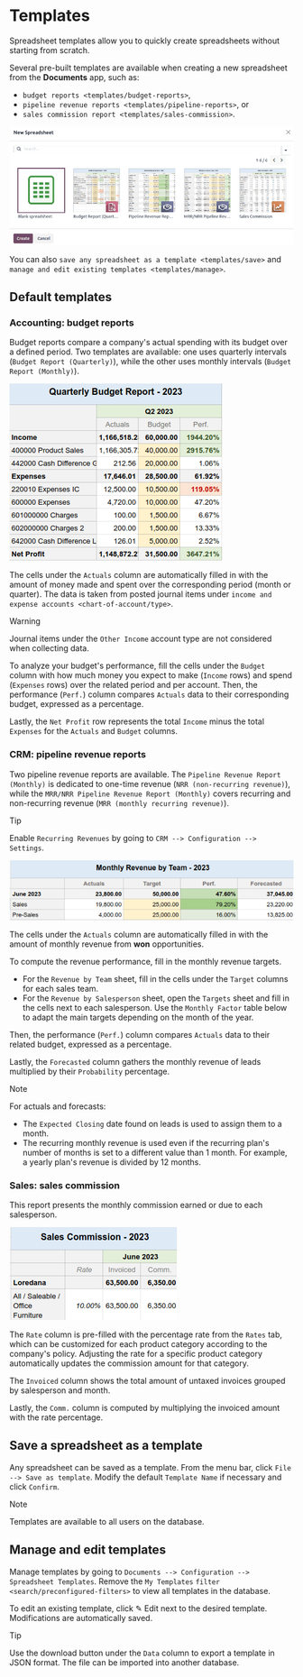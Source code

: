 # Templates

Spreadsheet templates allow you to quickly create spreadsheets without
starting from scratch.

Several pre-built templates are available when creating a new
spreadsheet from the **Documents** app, such as:

- `budget reports <templates/budget-reports>`,
- `pipeline revenue reports <templates/pipeline-reports>`, or
- `sales commission report <templates/sales-commission>`.

![View of all the default templates](templates/report-templates.png)

You can also `save any spreadsheet as a template <templates/save>` and
`manage and edit
existing templates <templates/manage>`.

## Default templates

### Accounting: budget reports

Budget reports compare a company's actual spending with its budget over
a defined period. Two templates are available: one uses quarterly
intervals (`Budget Report (Quarterly)`), while the other uses monthly
intervals (`Budget Report (Monthly)`).

![Extract of a budget report](templates/budget-report.png)

The cells under the `Actuals` column are automatically filled in with
the amount of money made and spent over the corresponding period (month
or quarter). The data is taken from posted journal items under
`income and expense accounts <chart-of-account/type>`.

> [!WARNING]
> Journal items under the `Other Income` account type are not considered
> when collecting data.

To analyze your budget's performance, fill the cells under the `Budget`
column with how much money you expect to make (`Income` rows) and spend
(`Expenses` rows) over the related period and per account. Then, the
performance (`Perf.`) column compares `Actuals` data to their
corresponding budget, expressed as a percentage.

Lastly, the `Net Profit` row represents the total `Income` minus the
total `Expenses` for the `Actuals` and `Budget` columns.

### CRM: pipeline revenue reports

Two pipeline revenue reports are available. The
`Pipeline Revenue Report (Monthly)` is dedicated to one-time revenue
(`NRR (non-recurring revenue)`), while the `MRR/NRR
Pipeline Revenue Report (Monthly)` covers recurring and non-recurring
revenue (`MRR (monthly
recurring revenue)`).

> [!TIP]
> Enable `Recurring Revenues` by going to `CRM --> Configuration -->
> Settings`.

![Extract of a pipeline revenue report](templates/pipeline-revenue.png)

The cells under the `Actuals` column are automatically filled in with
the amount of monthly revenue from **won** opportunities.

To compute the revenue performance, fill in the monthly revenue targets.

- For the `Revenue by Team` sheet, fill in the cells under the `Target`
  columns for each sales team.
- For the `Revenue by Salesperson` sheet, open the `Targets` sheet and
  fill in the cells next to each salesperson. Use the `Monthly Factor`
  table below to adapt the main targets depending on the month of the
  year.

Then, the performance (`Perf.`) column compares `Actuals` data to their
related budget, expressed as a percentage.

Lastly, the `Forecasted` column gathers the monthly revenue of leads
multiplied by their `Probability` percentage.

> [!NOTE]
> For actuals and forecasts:
>
> - The `Expected Closing` date found on leads is used to assign them to
>   a month.
> - The recurring monthly revenue is used even if the recurring plan's
>   number of months is set to a different value than 1 month. For
>   example, a yearly plan's revenue is divided by 12 months.

### Sales: sales commission

This report presents the monthly commission earned or due to each
salesperson.

![Extract of a sales commission report](templates/sales-commission.png)

The `Rate` column is pre-filled with the percentage rate from the
`Rates` tab, which can be customized for each product category according
to the company's policy. Adjusting the rate for a specific product
category automatically updates the commission amount for that category.

The `Invoiced` column shows the total amount of untaxed invoices grouped
by salesperson and month.

Lastly, the `Comm.` column is computed by multiplying the invoiced
amount with the rate percentage.

## Save a spreadsheet as a template

Any spreadsheet can be saved as a template. From the menu bar, click
`File --> Save
as template`. Modify the default `Template Name` if necessary and click
`Confirm`.

> [!NOTE]
> Templates are available to all users on the database.

## Manage and edit templates

Manage templates by going to
`Documents --> Configuration --> Spreadsheet Templates`. Remove the
`My Templates` `filter <search/preconfigured-filters>` to view all
templates in the database.

To edit an existing template, click <span class="title-ref">✎
Edit</span> next to the desired template. Modifications are
automatically saved.

> [!TIP]
> Use the download button under the `Data` column to export a template
> in JSON format. The file can be imported into another database.
